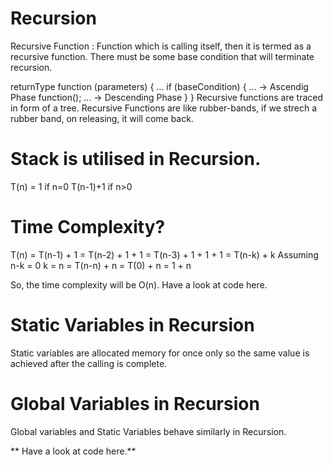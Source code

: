 # Recursion
Recursive Function : Function which is calling itself, then it is termed as a recursive function. There must be some base condition that will terminate recursion.

returnType function (parameters) {
    ...
    if (baseCondition) {
        ...  -> Ascendig Phase
        function();
        ...  -> Descending Phase
    }
}
Recursive functions are traced in form of a tree.
Recursive Functions are like rubber-bands, if we strech a rubber band, on releasing, it will come back.
# Stack is utilised in Recursion.

T(n) = 1           if n=0
       T(n-1)+1    if n>0

# Time Complexity?

T(n) = T(n-1) + 1
     = T(n-2) + 1 + 1
     = T(n-3) + 1 + 1 + 1
     = T(n-k) + k
                            Assuming n-k = 0
                                     k = n
     = T(n-n) + n
     = T(0) + n
     = 1 + n

So, the time complexity will be O(n).
Have a look at code here.

# Static Variables in Recursion
Static variables are allocated memory for once only so the same value is achieved after the calling is complete.

# Global Variables in Recursion
Global variables and Static Variables behave similarly in Recursion.

** Have a look at code here.**
